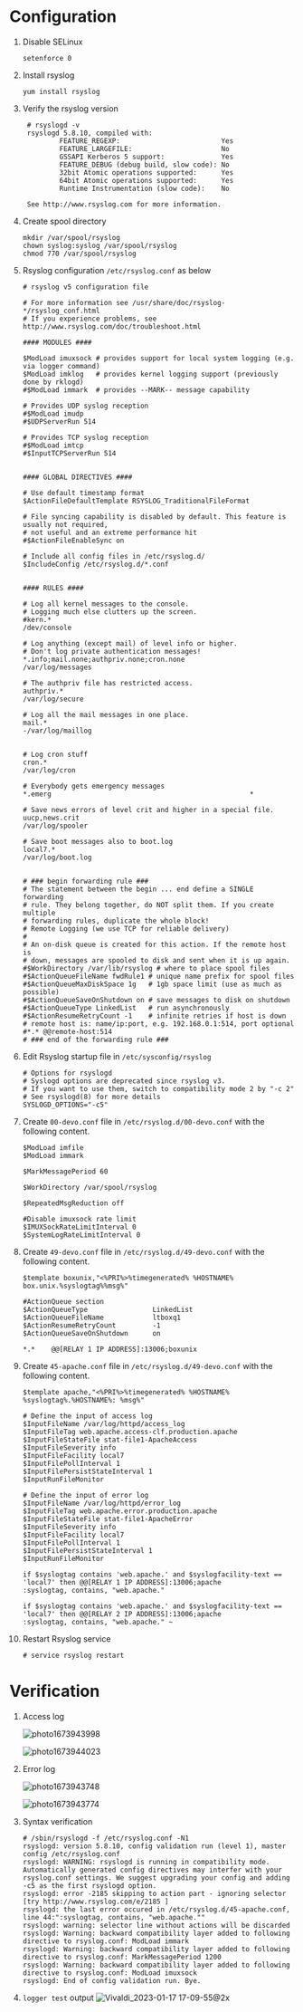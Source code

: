 # Configuration

1. Disable SELinux
   ```
   setenforce 0
   ```
1. Install rsyslog
   ```
   yum install rsyslog
   ```
1. Verify the rsyslog version
   ```
	# rsyslogd -v
	rsyslogd 5.8.10, compiled with:
			FEATURE_REGEXP:                         Yes
			FEATURE_LARGEFILE:                      No
			GSSAPI Kerberos 5 support:              Yes
			FEATURE_DEBUG (debug build, slow code): No
			32bit Atomic operations supported:      Yes
			64bit Atomic operations supported:      Yes
			Runtime Instrumentation (slow code):    No

	See http://www.rsyslog.com for more information.
   ```
1. Create spool directory
   ```
   mkdir /var/spool/rsyslog
   chown syslog:syslog /var/spool/rsyslog
   chmod 770 /var/spool/rsyslog
   ```
1. Rsyslog configuration `/etc/rsyslog.conf` as below
    ```
    # rsyslog v5 configuration file

    # For more information see /usr/share/doc/rsyslog-*/rsyslog_conf.html
    # If you experience problems, see http://www.rsyslog.com/doc/troubleshoot.html

    #### MODULES ####

    $ModLoad imuxsock # provides support for local system logging (e.g. via logger command)
    $ModLoad imklog   # provides kernel logging support (previously done by rklogd)
    #$ModLoad immark  # provides --MARK-- message capability

    # Provides UDP syslog reception
    #$ModLoad imudp
    #$UDPServerRun 514

    # Provides TCP syslog reception
    #$ModLoad imtcp
    #$InputTCPServerRun 514


    #### GLOBAL DIRECTIVES ####

    # Use default timestamp format
    $ActionFileDefaultTemplate RSYSLOG_TraditionalFileFormat

    # File syncing capability is disabled by default. This feature is usually not required,
    # not useful and an extreme performance hit
    #$ActionFileEnableSync on

    # Include all config files in /etc/rsyslog.d/
    $IncludeConfig /etc/rsyslog.d/*.conf


    #### RULES ####

    # Log all kernel messages to the console.
    # Logging much else clutters up the screen.
    #kern.*                                                 /dev/console

    # Log anything (except mail) of level info or higher.
    # Don't log private authentication messages!
    *.info;mail.none;authpriv.none;cron.none                /var/log/messages

    # The authpriv file has restricted access.
    authpriv.*                                              /var/log/secure

    # Log all the mail messages in one place.
    mail.*                                                  -/var/log/maillog


    # Log cron stuff
    cron.*                                                  /var/log/cron

    # Everybody gets emergency messages
    *.emerg                                                 *

    # Save news errors of level crit and higher in a special file.
    uucp,news.crit                                          /var/log/spooler

    # Save boot messages also to boot.log
    local7.*                                                /var/log/boot.log


    # ### begin forwarding rule ###
    # The statement between the begin ... end define a SINGLE forwarding
    # rule. They belong together, do NOT split them. If you create multiple
    # forwarding rules, duplicate the whole block!
    # Remote Logging (we use TCP for reliable delivery)
    #
    # An on-disk queue is created for this action. If the remote host is
    # down, messages are spooled to disk and sent when it is up again.
    #$WorkDirectory /var/lib/rsyslog # where to place spool files
    #$ActionQueueFileName fwdRule1 # unique name prefix for spool files
    #$ActionQueueMaxDiskSpace 1g   # 1gb space limit (use as much as possible)
    #$ActionQueueSaveOnShutdown on # save messages to disk on shutdown
    #$ActionQueueType LinkedList   # run asynchronously
    #$ActionResumeRetryCount -1    # infinite retries if host is down
    # remote host is: name/ip:port, e.g. 192.168.0.1:514, port optional
    #*.* @@remote-host:514
    # ### end of the forwarding rule ###
    ```
1. Edit Rsyslog startup file in `/etc/sysconfig/rsyslog`
    ```
    # Options for rsyslogd
    # Syslogd options are deprecated since rsyslog v3.
    # If you want to use them, switch to compatibility mode 2 by "-c 2"
    # See rsyslogd(8) for more details
    SYSLOGD_OPTIONS="-c5"
    ```

1. Create `00-devo.conf` file in `/etc/rsyslog.d/00-devo.conf` with the following content.

    ```
	$ModLoad imfile
	$ModLoad immark

	$MarkMessagePeriod 60

	$WorkDirectory /var/spool/rsyslog

	$RepeatedMsgReduction off

	#Disable imuxsock rate limit
	$IMUXSockRateLimitInterval 0
	$SystemLogRateLimitInterval 0
    ```

1. Create `49-devo.conf` file in `/etc/rsyslog.d/49-devo.conf` with the following content.

	```
	$template boxunix,"<%PRI%>%timegenerated% %HOSTNAME% box.unix.%syslogtag%%msg%"

	#ActionQueue section
	$ActionQueueType                LinkedList
	$ActionQueueFileName            ltboxq1
	$ActionResumeRetryCount         -1
	$ActionQueueSaveOnShutdown      on

	*.*    @@[RELAY 1 IP ADDRESS]:13006;boxunix
	```
1. Create `45-apache.conf` file in `/etc/rsyslog.d/49-devo.conf` with the following content.
    ```
    $template apache,"<%PRI%>%timegenerated% %HOSTNAME% %syslogtag%.%HOSTNAME%: %msg%"

    # Define the input of access log
    $InputFileName /var/log/httpd/access_log
    $InputFileTag web.apache.access-clf.production.apache
    $InputFileStateFile stat-file1-ApacheAccess
    $InputFileSeverity info
    $InputFileFacility local7
    $InputFilePollInterval 1
    $InputFilePersistStateInterval 1
    $InputRunFileMonitor

    # Define the input of error log
    $InputFileName /var/log/httpd/error_log
    $InputFileTag web.apache.error.production.apache
    $InputFileStateFile stat-file1-ApacheError
    $InputFileSeverity info
    $InputFileFacility local7
    $InputFilePollInterval 1
    $InputFilePersistStateInterval 1
    $InputRunFileMonitor

    if $syslogtag contains 'web.apache.' and $syslogfacility-text == 'local7' then @@[RELAY 1 IP ADDRESS]:13006;apache
    :syslogtag, contains, "web.apache."
    
    if $syslogtag contains 'web.apache.' and $syslogfacility-text == 'local7' then @@[RELAY 2 IP ADDRESS]:13006;apache
    :syslogtag, contains, "web.apache." ~
    ```

1. Restart Rsyslog service
	```
	# service rsyslog restart
	```
  
# Verification
1. Access log

   ![photo1673943998](https://user-images.githubusercontent.com/125193/212846851-961a9661-fa13-4125-82fa-3a6b856db8dd.jpeg)
   
   ![photo1673944023](https://user-images.githubusercontent.com/125193/212846843-d9b6b153-27c5-4a7f-973e-eff0d6b6700a.jpeg)

1. Error log
  
   ![photo1673943748](https://user-images.githubusercontent.com/125193/212846349-6893ada0-3556-46a6-97fe-fc1c14485d6b.jpeg)
    
   ![photo1673943774](https://user-images.githubusercontent.com/125193/212846300-d7192ea1-2b26-4392-a1ef-bc93af1d345c.jpeg)
1. Syntax verification
    ````
    # /sbin/rsyslogd -f /etc/rsyslog.conf -N1
    rsyslogd: version 5.8.10, config validation run (level 1), master config /etc/rsyslog.conf
    rsyslogd: WARNING: rsyslogd is running in compatibility mode. Automatically generated config directives may interfer with your rsyslog.conf settings. We suggest upgrading your config and adding -c5 as the first rsyslogd option.
    rsyslogd: error -2185 skipping to action part - ignoring selector [try http://www.rsyslog.com/e/2185 ]
    rsyslogd: the last error occured in /etc/rsyslog.d/45-apache.conf, line 44:":syslogtag, contains, "web.apache.""
    rsyslogd: warning: selector line without actions will be discarded
    rsyslogd: Warning: backward compatibility layer added to following directive to rsyslog.conf: ModLoad immark
    rsyslogd: Warning: backward compatibility layer added to following directive to rsyslog.conf: MarkMessagePeriod 1200
    rsyslogd: Warning: backward compatibility layer added to following directive to rsyslog.conf: ModLoad imuxsock
    rsyslogd: End of config validation run. Bye.
    ````
1. `logger test` output
![Vivaldi_2023-01-17 17-09-55@2x](https://user-images.githubusercontent.com/125193/212856550-69e83758-1427-4874-a17d-788840406dc1.jpg)

